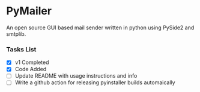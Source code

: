 # PyMailer
An open source GUI based mail sender written in python using PySide2 and smtplib.

### Tasks List
- [x] v1 Completed
- [x] Code Added
- [ ] Update README with usage instructions and info
- [ ] Write a github action for releasing pyinstaller builds automaically
